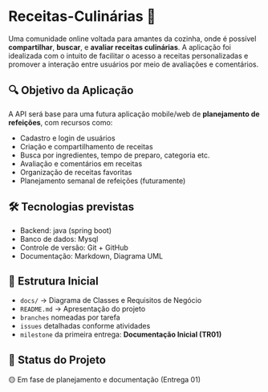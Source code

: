 # Receitas-Culinárias 🍲

Uma comunidade online voltada para amantes da cozinha, onde é possível **compartilhar**, **buscar**, e **avaliar receitas culinárias**. A aplicação foi idealizada com o intuito de facilitar o acesso a receitas personalizadas e promover a interação entre usuários por meio de avaliações e comentários.

## 🔍 Objetivo da Aplicação

A API será base para uma futura aplicação mobile/web de **planejamento de refeições**, com recursos como:

- Cadastro e login de usuários
- Criação e compartilhamento de receitas
- Busca por ingredientes, tempo de preparo, categoria etc.
- Avaliação e comentários em receitas
- Organização de receitas favoritas
- Planejamento semanal de refeições (futuramente)

## 🛠️ Tecnologias previstas

- Backend: java (spring boot)
- Banco de dados: Mysql
- Controle de versão: Git + GitHub
- Documentação: Markdown, Diagrama UML

## 📂 Estrutura Inicial

- `docs/` → Diagrama de Classes e Requisitos de Negócio
- `README.md` → Apresentação do projeto
- `branches` nomeadas por tarefa
- `issues` detalhadas conforme atividades
- `milestone` da primeira entrega: **Documentação Inicial (TR01)**

## 🚀 Status do Projeto

🟡 Em fase de planejamento e documentação (Entrega 01)
